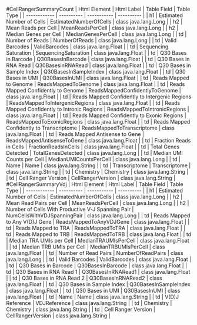 #CellRangerSummaryCount
| Html Element | Html Label | Table Field | Table Type |
| ------------ | ---------- | ----------- | ---------- |
| h1 | Estimated Number of Cells | EstimatedNumberOfCells | class java.lang.Long |
| h2 | Mean Reads per Cell | MeanReadsPerCell | class java.lang.Long |
| h2 | Median Genes per Cell | MedianGenesPerCell | class java.lang.Long |
| td | Number of Reads | NumberOfReads | class java.lang.Long |
| td | Valid Barcodes | ValidBarcodes | class java.lang.Float |
| td | Sequencing Saturation | SequencingSaturation | class java.lang.Float |
| td | Q30 Bases in Barcode | Q30BasesInBarcode | class java.lang.Float |
| td | Q30 Bases in RNA Read | Q30BasesinRNARead | class java.lang.Float |
| td | Q30 Bases in Sample Index | Q30BasesInSampleIndex | class java.lang.Float |
| td | Q30 Bases in UMI | Q30BasesInUMI | class java.lang.Float |
| td | Reads Mapped to Genome | ReadsMappedToGenome | class java.lang.Float |
| td | Reads Mapped Confidently to Genome | ReadsMappedConfidentlyToGenome | class java.lang.Float |
| td | Reads Mapped Confidently to Intergenic Regions | ReadsMappedToIntergenicRegions | class java.lang.Float |
| td | Reads Mapped Confidently to Intronic Regions | ReadsMappedToIntronicRegions | class java.lang.Float |
| td | Reads Mapped Confidently to Exonic Regions | ReadsMappedToExonicRegions | class java.lang.Float |
| td | Reads Mapped Confidently to Transcriptome | ReadsMappedToTranscriptome | class java.lang.Float |
| td | Reads Mapped Antisense to Gene | ReadsMappedAntisenseToGene | class java.lang.Float |
| td | Fraction Reads in Cells | FractionReadsInCells | class java.lang.Float |
| td | Total Genes Detected | TotalGenesDetected | class java.lang.Long |
| td | Median UMI Counts per Cell | MedianUMICountsPerCell | class java.lang.Long |
| td | Name | Name | class java.lang.String |
| td | Transcriptome | Transcriptome | class java.lang.String |
| td | Chemistry | Chemistry | class java.lang.String |
| td | Cell Ranger Version | CellRangerVersion | class java.lang.String |
#CellRangerSummaryVdj
| Html Element | Html Label | Table Field | Table Type |
| ------------ | ---------- | ----------- | ---------- |
| h1 | Estimated Number of Cells | EstimatedNumberOfCells | class java.lang.Long |
| h2 | Mean Read Pairs per Cell | MeanReadsPerCell | class java.lang.Long |
| h2 | Number of Cells With Productive V-J Spanning Pair | NumCellsWithVDJSpanningPair | class java.lang.Long |
| td | Reads Mapped to Any V(D)J Gene | ReadsMappedToAnyVDJGene | class java.lang.Float |
| td | Reads Mapped to TRA | ReadsMappedToTRA | class java.lang.Float |
| td | Reads Mapped to TRB | ReadsMappedToTRB | class java.lang.Float |
| td | Median TRA UMIs per Cell | MedianTRAUMIsPerCell | class java.lang.Float |
| td | Median TRB UMIs per Cell | MedianTRBUMIsPerCell | class java.lang.Float |
| td | Number of Read Pairs | NumberOfReadPairs | class java.lang.Long |
| td | Valid Barcodes | ValidBarcodes | class java.lang.Float |
| td | Q30 Bases in Barcode | Q30BasesInBarcode | class java.lang.Float |
| td | Q30 Bases in RNA Read 1 | Q30BasesInRNARead1 | class java.lang.Float |
| td | Q30 Bases in RNA Read 2 | Q30BasesInRNARead2 | class java.lang.Float |
| td | Q30 Bases in Sample Index | Q30BasesInSampleIndex | class java.lang.Float |
| td | Q30 Bases in UMI | Q30BasesInUMI | class java.lang.Float |
| td | Name | Name | class java.lang.String |
| td | V(D)J Reference | VDJReference | class java.lang.String |
| td | Chemistry | Chemistry | class java.lang.String |
| td | Cell Ranger Version | CellRangerVersion | class java.lang.String |
